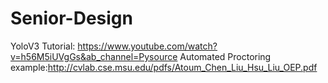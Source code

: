 # Senior-Design

YoloV3 Tutorial: https://www.youtube.com/watch?v=h56M5iUVgGs&ab_channel=Pysource
Automated Proctoring example:http://cvlab.cse.msu.edu/pdfs/Atoum_Chen_Liu_Hsu_Liu_OEP.pdf
